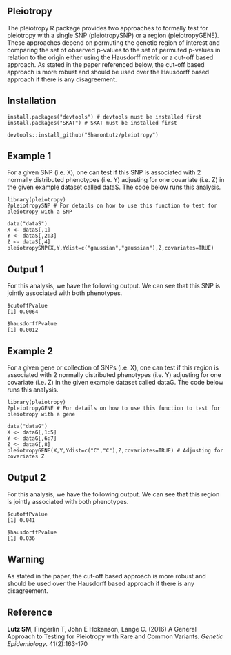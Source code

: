 ## Pleiotropy
The pleiotropy R package provides two approaches to formally test for pleiotropy with a single SNP (pleiotropySNP) or a region (pleiotropyGENE). These approaches depend on permuting the genetic region of interest and comparing the set of observed p-values to the set of permuted p-values in relation to the origin either using the Hausdorff metric or a cut-off based approach. As stated in the paper referenced below, the cut-off based approach is more robust and should be used over the Hausdorff based approach if there is any disagreement.

## Installation
```
install.packages("devtools") # devtools must be installed first
install.packages("SKAT") # SKAT must be installed first

devtools::install_github("SharonLutz/pleiotropy")
```
## Example 1
For a given SNP (i.e. X), one can test if this SNP is associated with 2 normally distributed phenotypes (i.e. Y) adjusting for one covariate (i.e. Z) in the given example dataset called dataS. The code below runs this analysis.
```
library(pleiotropy)
?pleiotropySNP # For details on how to use this function to test for pleiotropy with a SNP

data("dataS")
X <- dataS[,1]
Y <- dataS[,2:3]
Z <- dataS[,4]
pleiotropySNP(X,Y,Ydist=c("gaussian","gaussian"),Z,covariates=TRUE) 

```

## Output 1
For this analysis, we have the following output. We can see that this SNP is jointly associated with both phenotypes.

```
$cutoffPvalue
[1] 0.0064

$hausdorffPvalue
[1] 0.0012
```

## Example 2
For a given gene or collection of SNPs (i.e. X), one can test if this region is associated with 2 normally distributed phenotypes (i.e. Y) adjusting for one covariate (i.e. Z) in the given example dataset called dataG. The code below runs this analysis. 


```
library(pleiotropy)
?pleiotropyGENE # For details on how to use this function to test for pleiotropy with a gene

data("dataG")
X <- dataG[,1:5]
Y <- dataG[,6:7]
Z <- dataG[,8]
pleiotropyGENE(X,Y,Ydist=c("C","C"),Z,covariates=TRUE) # Adjusting for covariates Z
```

## Output 2
For this analysis, we have the following output. We can see that this region is jointly associated with both phenotypes.

```
$cutoffPvalue
[1] 0.041

$hausdorffPvalue
[1] 0.036
```

## Warning
As stated in the paper, the cut-off based approach is more robust and should be used over the Hausdorff based approach if there is any disagreement.

## Reference
**Lutz SM**, Fingerlin T, John E Hokanson, Lange C. (2016) A General Approach to Testing for Pleiotropy with Rare and Common Variants. *Genetic Epidemiology*. 41(2):163-170




